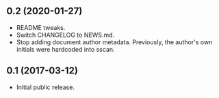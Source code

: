 0.2 (2020-01-27)
----------------

- README tweaks.
- Switch CHANGELOG to NEWS.md.
- Stop adding document author metadata.
  Previously, the author's own initials were hardcoded into sscan.

0.1 (2017-03-12)
----------------

- Initial public release.
